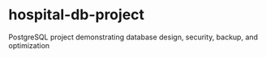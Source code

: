 # hospital-db-project
PostgreSQL project demonstrating database design, security, backup, and optimization
